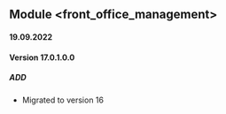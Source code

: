 ## Module <front_office_management>

#### 19.09.2022
#### Version 17.0.1.0.0
##### ADD
- Migrated to version 16
